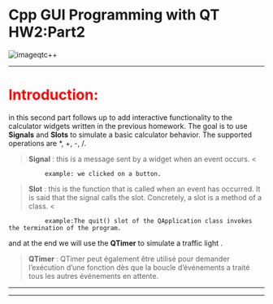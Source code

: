 

# Cpp GUI Programming with QT HW2:Part2

![imageqtc++](https://user-images.githubusercontent.com/93833171/142740904-ae7f6458-f497-47b1-b81f-f530250d112c.png)
 * * *
# <span style="color:red">Introduction:</span>

  in this second part follows up to add interactive functionality to the calculator widgets written in the previous homework. The goal is to use **Signals** and **Slots** to simulate a basic calculator behavior. The supported operations are *, +, -, /.

> **Signal** : this is a message sent by a widget when an event occurs. <
            
              example: we clicked on a button.
> **Slot** : this is the function that is called when an event has occurred. It is said that the signal calls the slot. Concretely, a slot is a method of a class. <
            
              example:The quit() slot of the QApplication class invokes the termination of the program.

and at the end we will use the **QTimer** to simulate a traffic light .     
      
> **QTimer** : QTimer peut également être utilisé pour demander l’exécution d’une fonction dès que la boucle d’événements a traité tous les autres événements en attente.

 * * *
 * * *
